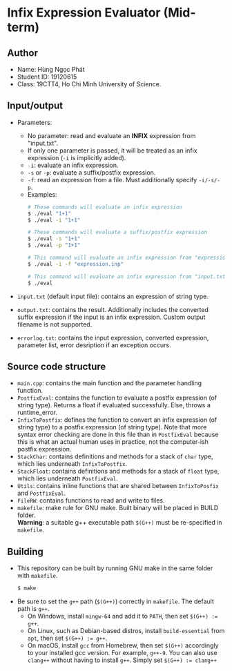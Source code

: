 #  Infix Expression Evaluator (Mid-term)

## Author
* Name: Hùng Ngọc Phát
* Student ID: 19120615
* Class: 19CTT4, Ho Chi Minh University of Science.

## Input/output
* Parameters:
    * No parameter: read and evaluate an **INFIX** expression from "input.txt".
    * If only one parameter is passed, it will be treated as an infix expression (``-i`` is implicitly added).
    * ``-i``: evaluate an infix expression. 
    * ``-s`` or ``-p``: evaluate a suffix/postfix expression.
    * ``-f``: read an expression from a file. Must additionally specify ``-i/-s/-p``.
    * Examples:
        ```bash
        # These commands will evaluate an infix expression
        $ ./eval "1+1"
        $ ./eval -i "1+1"
        
        # These commands will evaluate a suffix/postfix expression
        $ ./eval -s "1+1"
        $ ./eval -p "1+1"
        
        # This command will evaluate an infix expression from "expression.inp"
        $ ./eval -i -f "expression.inp"
        
        # This command will evaluate an infix expression from "input.txt" (default input file)
        $ ./eval
        ```

*  ``input.txt`` (default input file): contains an expression of string type.
* ``output.txt``: contains the result. Additionally includes the converted suffix expression if the input is an infix expression. Custom output filename is not supported.
* ``errorlog.txt``: contains the input expression, converted expression, parameter list, error desription if an exception occurs.

## Source code structure
* ``main.cpp``: contains the main function and the parameter handling function.
* ``PostfixEval``: contains the function to evaluate a postfix expression (of string type). Returns a float if evaluated successfully. Else, throws a runtime_error.
* ``InfixToPostfix``: defines the function to convert an infix expression (of string type) to a postfix expression (of string type). Note that more syntax error checking are done in this file than in ``PostfixEval`` because this is what an actual human uses in practice, not the computer-ish postfix expression.
* ``StackChar``: contains definitions and methods for a stack of ``char`` type, which lies underneath ``InfixToPostfix``.
* ``StackFloat``: contains definitions and methods for a stack of ``float`` type, which lies underneath ``PostfixEval``.
* ``Utils``: contains inline functions that are shared between ``InfixToPosfix`` and ``PostfixEval``.
* ``FileRW``: contains functions to read and write to files.
* ``makefile``: make rule for GNU make. Built binary will be placed in BUILD folder.<br> **Warning**: a suitable g++ executable path ``$(G++)`` must be re-specified in ``makefile``.

## Building
* This repository can be built by running GNU make in the same folder with ```makefile```.
    ```bash
    $ make
    ```
* Be sure to set the ``g++`` path (``$(G++)``) correctly in ``makefile``. The default path is ``g++``.
    * On Windows, install ``mingw-64`` and add it to ``PATH``, then set ``$(G++) := g++``.
    * On Linux, such as Debian-based distros, install ``build-essential`` from ``apt``, then set ``$(G++) := g++``.
    * On macOS, install ``gcc`` from Homebrew, then set ``$(G++)`` accordingly to your installed gcc version. For example, ``g++-9``. You can also use ``clang++`` without having to install ``g++``. Simply set ``$(G++) := clang++``
